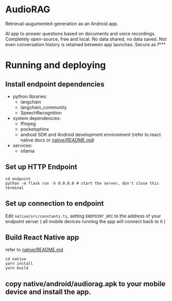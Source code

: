# AudioRAG

Retrieval-augumented-generation as an Android app.

AI app to answer questions based on documents and voice recordings. Completely open-source, free and local. No data shared, no data saved. Not even conversation history is retained between app launches. Secure as f\*\*\*

# Running and deploying

## Install endpoint dependencies

- python libraries:
  - langchain
  - langchain_community
  - SpeechRecognition
- system dependencies:
  - ffmpeg
  - pocketsphinx
  - android SDK and Android development environment (refer to react native docs or [native/README.md](./native/README.md))
- services:
  - ollama

## Set up HTTP Endpoint

```
cd endpoint
python -m flask run -h 0.0.0.0 # start the server, don't close this terminal
```

## Set up connection to endpoint

Edit `native/src/constants.ts`, setting `ENDPOINT_URI` to the address of your endpoint server ( all mobile devices running the app will connect back to it )

## Build React Native app

refer to [native/README.md](./native/README.md)
```shell
cd native
yarn install
yarn build
```

## copy native/android/audiorag.apk to your mobile device and install the app.
